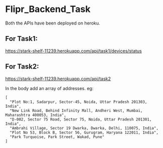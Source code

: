 # Flipr_Backend_Task

Both the APIs have been deployed on heroku.

## For Task1: 
https://stark-shelf-11239.herokuapp.com/api/task1/devices/status

## For Task2: 
https://stark-shelf-11239.herokuapp.com/api/task2

In the body add an array of addresses. eg:
```
[
  "Plot No:1, Sadarpur, Sector-45, Noida, Uttar Pradesh 201303, India",
  "New Link Road, Behind Infinity Mall, Andheri West, Mumbai, Maharashtra 400053, India",
  "D-002, Sector 75 Road, Sector 75, Noida, Uttar Pradesh 201301, India",
  "Ambrahi Village, Sector 19 Dwarka, Dwarka, Delhi, 110075, India",
  "Plot No 53, Block B, Sector 56, Gurugram, Haryana 122011, India",
  "Park Turquoise, Park Street, Wakad, Pune"
]
```
